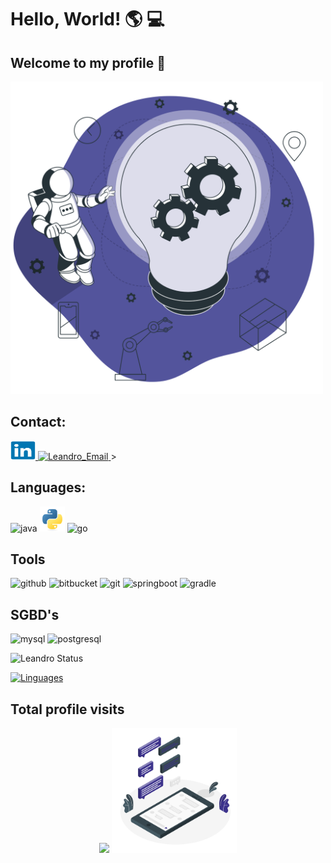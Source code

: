 # Hello, World! 🌎 💻
## Welcome to my profile 🤙

<img src="https://github.com/LeandroAlcantara-1997/LeandroAlcantara-1997/blob/main/Innovation-bro.png" alt="github" width="500" height="500" style="max-width:100%;"></img>

## Contact:

<a href="https://www.linkedin.com/in/leandro-alcantara-3101a820b">
<img alt="leandro-linkedin" height="30" width="40" src="https://raw.githubusercontent.com/devicons/devicon/master/icons/linkedin/linkedin-original.svg" style="max-width:100%;">
</a>
<a href="mailto:leandro1997silva97@gmail.com">
<img alt="Leandro_Email" height="30" width="40" src="https://www.vectorlogo.zone/logos/gmail/gmail-icon.svg" style="max-width:100%;">
</a>
<a href="tel:11 970230377" <img alt="phone_number" height="40" width="50" src="cellphone.png" style="max-width:100%;">
</a>>


## Languages:

<img src="https://cdn.jsdelivr.net/gh/devicons/devicon/icons/java/java-original.svg" alt="java" width="40" height="40" style="max-width:100%;"></img>
<img src="https://raw.githubusercontent.com/devicons/devicon/master/icons/python/python-original.svg" alt="python" width="40" height="40" style="max-width:100%;"></img>
<img src="https://cdn.jsdelivr.net/gh/devicons/devicon/icons/go/go-original-wordmark.svg" alt="go" width="40" height="40" style="max-width:100%;"></img>

## Tools

<img src="https://cdn.icon-icons.com/icons2/936/PNG/512/github-logo_icon-icons.com_73546.png" alt="github" width="40" height="40" style="max-width:100%;"></img>
<img src="https://cdn.jsdelivr.net/gh/devicons/devicon/icons/bitbucket/bitbucket-original.svg" alt="bitbucket" width="40" height="40" style="max-width:100%;"></img>
<img src="https://cdn.jsdelivr.net/gh/devicons/devicon/icons/git/git-original.svg" alt="git" width="40" height="40" style="max-width:100%;"></img>
<img src="https://cdn.jsdelivr.net/gh/devicons/devicon/icons/spring/spring-original.svg" alt="springboot" width="40" height="40" style="max-width:100%;"></img>
<img src="https://cdn.jsdelivr.net/gh/devicons/devicon/icons/gradle/gradle-plain.svg" alt="gradle" width="40" height="40" style="max-width:100%;"></img>

## SGBD's
<img src="https://cdn.jsdelivr.net/gh/devicons/devicon/icons/mysql/mysql-plain-wordmark.svg" alt="mysql" width="40" height="40" style="max-width:100%;"></img>
<img src="https://cdn.jsdelivr.net/gh/devicons/devicon/icons/postgresql/postgresql-plain.svg" alt="postgresql" width="40" height="40" style="max-width:100%;"></img>






![Leandro Status](https://github-readme-stats.vercel.app/api?username=LeandroAlcantara-1997&show_icons=true&theme=github_dark)

[![Linguages](https://github-readme-stats.vercel.app/api/top-langs/?username=LeandroAlcantara-1997&layout=compacttrue&theme=github_dark)](https://github.com/LeandroAlcantara-1997/github-readme-stats)

## Total profile visits<br>
 <p align="center"> 
   <img alingn="center" src="https://profile-counter.glitch.me/LeandroAlcantara-1997/count.svg" />
   <img src="Chatting-amico.png" alt="visits" width="200" height="200" style="max-width:100%;"></img>



